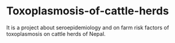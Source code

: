 # Toxoplasmosis-of-cattle-herds
It is a project about seroepidemiology and on farm risk factors of toxoplasmosis on cattle herds of Nepal.
